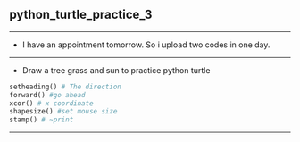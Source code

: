 ## python_turtle_practice_3
-----
+ I have an appointment tomorrow. So i upload two codes in one day.
-----
+ Draw a tree grass and sun to practice python turtle
```python
setheading() # The direction
forward() #go ahead
xcor() # x coordinate
shapesize() #set mouse size
stamp() # ~print
```
-----
